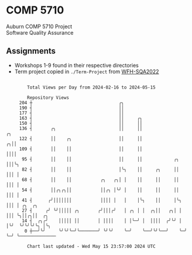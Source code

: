 # COMP 5710
Auburn COMP 5710 Project  
Software Quality Assurance

## Assignments
- Workshops 1-9 found in their respective directories
- Term project copied in `./Term-Project` from [WFH-SQA2022](https://github.com/wumphlett/WFH-SQA2022-AUBURN)

```

        Total Views per Day from 2024-02-16 to 2024-05-15

        Repository Views
     204 ┼                                 ╭╮
     190 ┤                                 ││
     177 ┤                                 ││
     163 ┤                                 ││     ╭╮
     150 ┤                                 ││     ││
     136 ┤       ╭╮                        ││     ││                  ╭╮
     122 ┤       ││    ╭╮                  ││     ││                ╭╮││
     109 ┤       ││    ││                  ││     ││                ││││
      95 ┤       ││    ││                  ││     ││            ╭╮  │││╰╮
      82 ┤       ││    ││                  │╰╮    ││     ╭╮     ││  │││ │
      68 ┤       ││    ││           ╭╮   ╭╮│ │    ││     ││     ││  │││ │
      54 ┤       ││╭╮╭╮││           ││╭╮ │╰╯ │    ││     ││     ││  │││ │
      41 ┤      ╭╯│││││││           ││││ │   │    │╰╮    ││     │╰╮ │││ │ ╭╮  ╭╮
      27 ┤     ╭╯ ╰╯│││││ ╭╮       ╭╯│││╭╯   │ ╭╮ │ │  ╭╮││   ╭╮│ │ │││ ╰╮││╭╮││  ╭╮
      14 ┤  ╭╮╭╯    │││││ ││       │ ││││    │ │╰─╯ │  ││││  ╭╯╰╯ │ │╰╯  ╰╯╰╯╰╯╰╮ │╰╮
       0 ┼──╯╰╯     ╰╯╰╯╰─╯╰───────╯ ╰╯╰╯    ╰─╯    ╰──╯╰╯╰──╯    ╰─╯           ╰─╯ ╰──────────────

        Chart last updated - Wed May 15 23:57:00 2024 UTC
        
```
